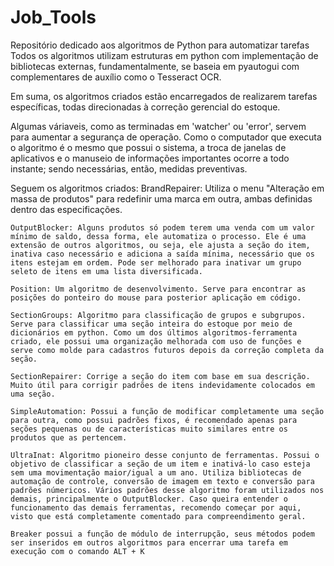 # Job_Tools
Repositório dedicado aos algoritmos de Python para automatizar tarefas
Todos os algoritmos utilizam estruturas em python com implementação de bibliotecas externas, fundamentalmente, se baseia em pyautogui com complementares de auxílio como o Tesseract OCR.

Em suma, os algoritmos criados estão encarregados de realizarem tarefas específicas, todas direcionadas à correção gerencial do estoque.

Algumas váriaveis, como as terminadas em 'watcher' ou 'error', servem para aumentar a segurança de operação. Como o computador que executa o algoritmo é o mesmo que possui o sistema, a troca de janelas de aplicativos e o manuseio de informações importantes ocorre a todo instante; sendo necessárias, então, medidas preventivas.

Seguem os algoritmos criados:
    BrandRepairer: Utiliza o menu "Alteração em massa de produtos" para redefinir uma marca em outra, ambas definidas dentro das especificações.

    OutputBlocker: Alguns produtos só podem terem uma venda com um valor mínimo de saldo, dessa forma, ele automatiza o processo. Ele é uma extensão de outros algoritmos, ou seja, ele ajusta a seção do item, inativa caso necessário e adiciona a saída mínima, necessário que os itens estejam em ordem. Pode ser melhorado para inativar um grupo seleto de itens em uma lista diversificada.

    Position: Um algoritmo de desenvolvimento. Serve para encontrar as posições do ponteiro do mouse para posterior aplicação em código.

    SectionGroups: Algoritmo para classificação de grupos e subgrupos. Serve para classificar uma seção inteira do estoque por meio de dicionários em python. Como um dos últimos algoritmos-ferramenta criado, ele possui uma organização melhorada com uso de funções e serve como molde para cadastros futuros depois da correção completa da seção.

    SectionRepairer: Corrige a seção do item com base em sua descrição. Muito útil para corrigir padrões de itens indevidamente colocados em uma seção.

    SimpleAutomation: Possui a função de modificar completamente uma seção para outra, como possui padrões fixos, é recomendado apenas para seções pequenas ou de características muito similares entre os produtos que as pertencem.

    UltraInat: Algoritmo pioneiro desse conjunto de ferramentas. Possui o objetivo de classificar a seção de um item e inativá-lo caso esteja sem uma movimentação maior/igual a um ano. Utiliza bibliotecas de automação de controle, conversão de imagem em texto e conversão para padrões númericos. Vários padrões desse algoritmo foram utilizados nos demais, principalmente o OutputBlocker. Caso queira entender o funcionamento das demais ferramentas, recomendo começar por aqui, visto que está completamente comentado para compreendimento geral.

    Breaker possui a função de módulo de interrupção, seus métodos podem ser inseridos em outros algoritmos para encerrar uma tarefa em execução com o comando ALT + K